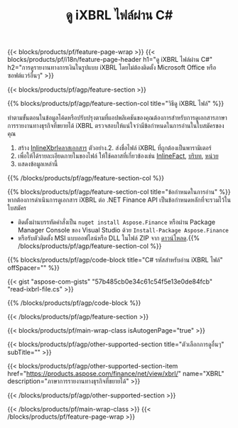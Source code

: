 ﻿---
title: ดู iXBRL ไฟล์ผ่าน C#
description: โค้ดตัวอย่างสำหรับการดูไฟล์ iXBRL ใช้โค้ดตัวอย่าง API เพื่อดูไฟล์แบตช์ iXBRL ภายในแอปพลิเคชันที่ใช้ .NET 
url: /th/net/view/ixbrl/
family: finance
platformtag: net
feature: view
informat: iXBRL
outformat: 
otherformats: 
---
{{< blocks/products/pf/feature-page-wrap >}}
{{< blocks/products/pf/i18n/feature-page-header h1="ดู iXBRL ไฟล์ผ่าน C#" h2="การดูรายงานทางการเงินในรูปแบบ iXBRL โดยไม่ต้องติดตั้ง Microsoft Office หรือซอฟต์แวร์อื่นๆ" >}}

{{< blocks/products/pf/agp/feature-section >}}

{{% blocks/products/pf/agp/feature-section-col title="วิธีดู iXBRL ไฟล์" %}}

ทำตามขั้นตอนในข้อมูลโค้ดหรือปรับปรุงตามที่แอปพลิเคชันของคุณต้องการสำหรับการดูเอกสารภาษาการรายงานทางธุรกิจที่ขยายได้ iXBRL ตรวจสอบให้แน่ใจว่ามีข้อกำหนดในการอ่านในใบสมัครของคุณ

1. สร้าง [InlineXbrlคลาสเอกสาร](https://apireference.aspose.com/finance/net/aspose.finance.xbrl.inline/inlinexbrldocument) ตัวอย่าง.2. ส่งชื่อไฟล์ iXBRL ที่ถูกต้องเป็นพารามิเตอร์
3. เพื่อให้ได้รายละเอียดภายในของไฟล์ ให้ใช้คลาสที่เกี่ยวข้องเช่น [InlineFact](https://apireference.aspose.com/finance/net/aspose.finance.xbrl.inline/inlinefact), [บริบท](https://apireference.aspose.com/finance/net/aspose.finance.xbrl/context), [หน่วย](https://apireference.aspose.com/finance/net/aspose.finance.xbrl/unit) 
4. แสดงข้อมูลเหล่านี้

{{% /blocks/products/pf/agp/feature-section-col %}}

{{% blocks/products/pf/agp/feature-section-col title="ข้อกำหนดในการอ่าน" %}}
หากต้องการดำเนินการดูเอกสาร iXBRL ต่อ .NET Finance API เป็นข้อกำหนดหลักที่จะรวมไว้ในใบสมัคร 
- ติดตั้งผ่านบรรทัดคำสั่งเป็น ```nuget install Aspose.Finance``` หรือผ่าน Package Manager Console ของ Visual Studio ด้วย ```Install-Package Aspose.Finance```
- หรือรับตัวติดตั้ง MSI แบบออฟไลน์หรือ DLL ในไฟล์ ZIP จาก [ดาวน์โหลด](https://downloads.aspose.com/finance/net).{{% /blocks/products/pf/agp/feature-section-col %}}

{{% blocks/products/pf/agp/code-block title="C# รหัสสำหรับอ่าน iXBRL ไฟล์" offSpacer="" %}}

{{< gist "aspose-com-gists" "57b485cb0e34c61c54f5e13e0de84fcb" "read-ixbrl-file.cs" >}}

{{% /blocks/products/pf/agp/code-block %}}

{{< /blocks/products/pf/agp/feature-section >}}

{{< blocks/products/pf/main-wrap-class isAutogenPage="true" >}}

{{< blocks/products/pf/agp/other-supported-section title="ตัวเลือกการดูอื่นๆ" subTitle="" >}}

{{< blocks/products/pf/agp/other-supported-section-item href="https://products.aspose.com/finance/net/view/xbrl/" name="XBRL" description="ภาษาการรายงานทางธุรกิจที่ขยายได้" >}}

{{< /blocks/products/pf/agp/other-supported-section >}}

{{< /blocks/products/pf/main-wrap-class >}}
{{< /blocks/products/pf/feature-page-wrap >}}